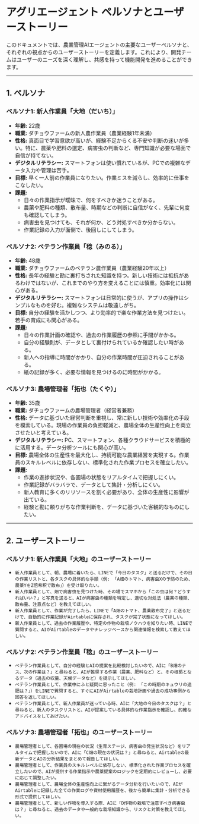 # アグリエージェント ペルソナとユーザーストーリー

このドキュメントでは、農業管理AIエージェントの主要なユーザーペルソナと、それぞれの視点からのユーザーストーリーを定義します。これにより、開発チームはユーザーのニーズを深く理解し、共感を持って機能開発を進めることができます。

---

## 1. ペルソナ

### ペルソナ1: 新人作業員「大地（だいち）」

*   **年齢:** 22歳
*   **職業:** ダチョウファームの新人農作業員（農業経験1年未満）
*   **性格:** 真面目で学習意欲が高いが、経験不足からくる不安や判断の迷いが多い。特に、農薬や肥料の選定、病害虫の判断など、専門知識が必要な場面で自信が持てない。
*   **デジタルリテラシー:** スマートフォンは使い慣れているが、PCでの複雑なデータ入力や管理は苦手。
*   **目標:** 早く一人前の作業員になりたい。作業ミスを減らし、効率的に仕事をこなしたい。
*   **課題:**
    *   日々の作業指示が曖昧で、何をすべきか迷うことがある。
    *   農薬や肥料の種類、散布量、時期などの判断に自信がなく、先輩に何度も確認してしまう。
    *   病害虫を見つけても、それが何か、どう対処すべきか分からない。
    *   作業記録の入力が面倒で、後回しにしてしまう。

### ペルソナ2: ベテラン作業員「稔（みのる）」

*   **年齢:** 48歳
*   **職業:** ダチョウファームのベテラン農作業員（農業経験20年以上）
*   **性格:** 長年の経験と勘に裏打ちされた知識を持つ。新しい技術には抵抗があるわけではないが、これまでのやり方を変えることには慎重。効率化には関心がある。
*   **デジタルリテラシー:** スマートフォンは日常的に使うが、アプリの操作はシンプルなものを好む。複雑なシステムは敬遠しがち。
*   **目標:** 自分の経験を活かしつつ、より効率的で楽な作業方法を見つけたい。若手の育成にも関心がある。
*   **課題:**
    *   日々の作業計画の確認や、過去の作業履歴の参照に手間がかかる。
    *   自分の経験則が、データとして裏付けられているか確認したい時がある。
    *   新人への指導に時間がかかり、自分の作業時間が圧迫されることがある。
    *   紙の記録が多く、必要な情報を見つけるのに時間がかかる。

### ペルソナ3: 農場管理者「拓也（たくや）」

*   **年齢:** 35歳
*   **職業:** ダチョウファームの農場管理者（経営者兼務）
*   **性格:** データに基づいた経営判断を重視し、常に新しい技術や効率化の手段を模索している。現場の作業員の負担軽減と、農場全体の生産性向上を両立させたいと考えている。
*   **デジタルリテラシー:** PC、スマートフォン、各種クラウドサービスを積極的に活用する。データ分析ツールにも関心が高い。
*   **目標:** 農場全体の生産性を最大化し、持続可能な農業経営を実現する。作業員のスキルレベルに依存しない、標準化された作業プロセスを確立したい。
*   **課題:**
    *   作業の進捗状況や、各圃場の状態をリアルタイムで把握しにくい。
    *   作業記録がバラバラで、データとして集計・分析しにくい。
    *   新人教育に多くのリリソースを割く必要があり、全体の生産性に影響が出ている。
    *   経験と勘に頼りがちな作業判断を、データに基づいた客観的なものにしたい。

---

## 2. ユーザーストーリー

### ペルソナ1: 新人作業員「大地」のユーザーストーリー

*   `新人作業員として、朝、農場に着いたら、LINEで「今日のタスク」と送るだけで、その日の作業リストと、各タスクの具体的な手順（例: 「A畑のトマト、病害虫Xの予防のため、農薬YをZ倍希釈で散布」）を受け取りたい。`
*   `新人作業員として、畑で病害虫を見つけた時、その場でスマホから「この虫は何？どうすればいい？」と写真を送ると、AIが病害虫の種類を特定し、適切な対処法（農薬の種類、散布量、注意点など）を教えてほしい。`
*   `新人作業員として、作業が完了したら、LINEで「A畑のトマト、農薬散布完了」と送るだけで、自動的に作業記録がAirtableに保存され、タスクが完了状態になってほしい。`
*   `新人作業員として、過去の作業履歴や、特定の作物の栽培ノウハウを知りたい時、LINEで質問すると、AIがAirtableのデータやナレッジベースから関連情報を検索して教えてほしい。`

### ペルソナ2: ベテラン作業員「稔」のユーザーストーリー

*   `ベテラン作業員として、自分の経験とAIの提案を比較検討したいので、AIに「B畑のナス、次の作業は？」と尋ねると、AIが推奨する作業（農薬、肥料など）と、その根拠となるデータ（過去の収量、天候データなど）を提示してほしい。`
*   `ベテラン作業員として、作業中にふと疑問に思ったこと（例: 「この時期のキュウリの追肥は？」）をLINEで質問すると、すぐにAIがAirtableの栽培計画や過去の成功事例から回答を返してほしい。`
*   `ベテラン作業員として、新人作業員が迷っている時、AIに「大地の今日のタスクは？」と尋ねると、新人のタスクリストと、AIが提案している具体的な作業指示を確認し、的確なアドバイスをしてあげたい。`

### ペルソナ3: 農場管理者「拓也」のユーザーストーリー

*   `農場管理者として、各圃場の現在の状況（生育ステージ、病害虫の発生状況など）をリアルタイムで把握したいので、AIに「C畑の現在の状況は？」と尋ねると、Airtableの最新データとAIの分析結果をまとめて報告してほしい。`
*   `農場管理者として、作業員のスキルレベルに依存しない、標準化された作業プロセスを確立したいので、AIが提供する作業指示や農薬提案のロジックを定期的にレビューし、必要に応じて調整したい。`
*   `農場管理者として、農場全体の生産性向上に繋がるデータ分析を行いたいので、AIがAirtableに記録した全ての作業ログや資材使用履歴を、後から簡単に集計・分析できる形式で提供してほしい。`
*   `農場管理者として、新しい作物を導入する際、AIに「D作物の栽培で注意すべき病害虫は？」と尋ねると、過去のデータや一般的な栽培知識から、リスクと対策を教えてほしい。`
